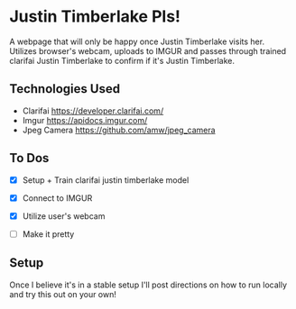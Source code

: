 # Justin Timberlake Pls!

A webpage that will only be happy once Justin Timberlake visits her.
Utilizes browser's webcam, uploads to IMGUR and passes through trained clarifai Justin Timberlake to confirm if it's Justin Timberlake.

Technologies Used
-------
- Clarifai https://developer.clarifai.com/
- Imgur https://apidocs.imgur.com/
- Jpeg Camera https://github.com/amw/jpeg_camera

To Dos
--------
- [x] Setup + Train clarifai justin timberlake model
- [x] Connect to IMGUR
- [x] Utilize user's webcam
- [ ] Make it pretty


Setup
-------
Once I believe it's in a stable setup I'll post directions on how to run locally and try this out on your own!


